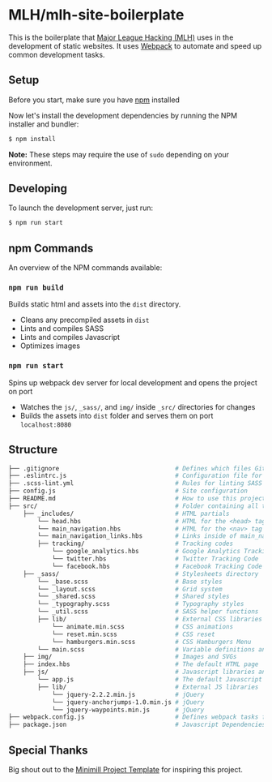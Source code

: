 # MLH/mlh-site-boilerplate

This is the boilerplate that [Major League Hacking (MLH)][mlh] uses in the
development of static websites.  It uses [Webpack][webpack] to automate and speed up common development tasks.

## Setup

Before you start, make sure you have [npm][npm-install] installed

Now let's install the development dependencies by running the NPM installer and
bundler:

```bash
$ npm install
```

**Note:** These steps may require the use of `sudo` depending on your
environment.

## Developing

To launch the development server, just run:

```bash
$ npm run start
```

## npm Commands

An overview of the NPM commands available:

### `npm run build`

Builds static html and assets into the `dist` directory.

 - Cleans any precompiled assets in `dist`
 - Lints and compiles SASS
 - Lints and compiles Javascript
 - Optimizes images

### `npm run start`

Spins up webpack dev server for local development and opens the project on port

 - Watches the `js/`, `_sass/`, and `img/` inside `_src/` directories for changes
 - Builds the assets into `dist` folder and serves them on port `localhost:8080`

## Structure

```bash
├── .gitignore                                # Defines which files Git should diregard
├── .eslintrc.js                              # Configuration file for eslint
├── .scss-lint.yml                            # Rules for linting SASS files
├── config.js                                 # Site configuration
├── README.md                                 # How to use this project
├── src/                                      # Folder containing all the resources for the website
    ├── _includes/                            # HTML partials
        └── head.hbs                          # HTML for the <head> tag
        └── main_navigation.hbs               # HTML for the <nav> tag
        └── main_navigation_links.hbs         # Links inside of main_navigation.hbs
        ├── tracking/                         # Tracking codes
            └── google_analytics.hbs          # Google Analytics Tracking Code
            └── twitter.hbs                   # Twitter Tracking Code
            └── facebook.hbs                  # Facebook Tracking Code
    ├── _sass/                                # Stylesheets directory
        └── _base.scss                        # Base styles
        └── _layout.scss                      # Grid system
        └── _shared.scss                      # Shared styles
        └── _typography.scss                  # Typography styles
        └── _util.scss                        # SASS helper functions
        ├── lib/                              # External CSS libraries
            └── animate.min.scss              # CSS animations
            └── reset.min.scss                # CSS reset
            └── hamburgers.min.scss           # CSS Hamburgers Menu
        └── main.scss                         # Variable definitions and list of SASS partials to compile
    ├── img/                                  # Images and SVGs
    ├── index.hbs                             # The default HTML page
    ├── js/                                   # Javascript libraries and scripts
        └── app.js                            # The default Javascript file
        ├── lib/                              # External JS libraries
            └── jquery-2.2.2.min.js           # jQuery
            └── jquery-anchorjumps-1.0.min.js # jQuery
            └── jquery-waypoints.min.js       # jQuery
├── webpack.config.js                         # Defines webpack tasks for development
├── package.json                              # Javascript Dependencies
```

## Special Thanks

Big shout out to the [Minimill Project Template](https://github.com/minimill/project-template)
for inspiring this project.

[mlh]: http://mlh.io
[github-pages]: https://pages.github.com
[jekyll]: https://jekyllrb.com
[gulp]: http://gulpjs.com/
[npm-install]: https://nodejs.org/en/download/
[rvm]: https://rvm.io/
[bundler]: http://bundler.io/
[webpack]: https://webpack.js.org/
[rbenv]: https://github.com/rbenv/rbenv